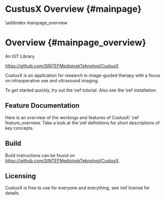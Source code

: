 CustusX Overview {#mainpage}
========================

\addindex mainpage_overview 

Overview {#mainpage_overview}
========================

An IGT Library

<https://github.com/SINTEFMedisinskTeknologi/CustusX>

CustusX is an application for research in image-guided therapy with a focus on intraoperative use 
and ultrasound imaging.

To get started quickly, try out the \ref tutorial. Also see the \ref installation.

Feature Documentation 
------------------------

Here is an overview of the workings and features of CustusX: \ref feature_overview. Take a look
at the \ref definitions for short descriptions of key concepts.

Build
------------------------

Build instructions can be found on <https://github.com/SINTEFMedisinskTeknologi/CustusX>.

Licensing 
------------------------

CustusX is free to use for everyone and everything, see \ref license for details.



